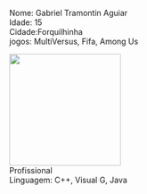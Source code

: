 Nome: Gabriel Tramontin Aguiar
<br>
Idade: 15
<br>
Cidade:Forquilhinha
<br>
jogos: MultiVersus, Fifa, Among Us
<br>

<img width="200" src="https://c.tenor.com/y-MmylUQlR4AAAAd/among-us.gif">

<br>
Profissional
<br>
Linguagem: C++, Visual G, Java
